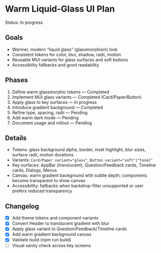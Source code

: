 # Warm Liquid-Glass UI Plan

Status: In progress

## Goals
- Warmer, modern “liquid glass” (glassmorphism) look
- Consistent tokens for color, blur, shadow, radii, motion
- Reusable MUI variants for glass surfaces and soft buttons
- Accessibility fallbacks and good readability

## Phases
1. Define warm glassmorphic tokens — Completed
2. Implement MUI glass variants — Completed (Card/Paper/Button)
3. Apply glass to key surfaces — In progress
4. Introduce gradient background — Completed
5. Refine type, spacing, radii — Pending
6. Add warm dark mode — Pending
7. Document usage and rollout — Pending

## Details
- Tokens: glass background alpha, border, inset highlight, blur sizes, surface radii, motion durations
- Variants: `Card/Paper variant="glass"`, `Button variant="soft"|"tonal"`
- Key surfaces: AppBar (translucent), Question/Feedback cards, Timeline cards, Dialogs, Menus
- Canvas: warm gradient background with subtle depth; components become transparent to show canvas
- Accessibility: fallbacks when backdrop-filter unsupported or user prefers reduced transparency

## Changelog
- [x] Add theme tokens and component variants
- [x] Convert Header to translucent gradient with blur
- [x] Apply glass variant to Question/Feedback/Timeline cards
- [x] Add warm gradient background canvas
- [x] Validate build (npm run build)
- [ ] Visual sanity check across key screens
